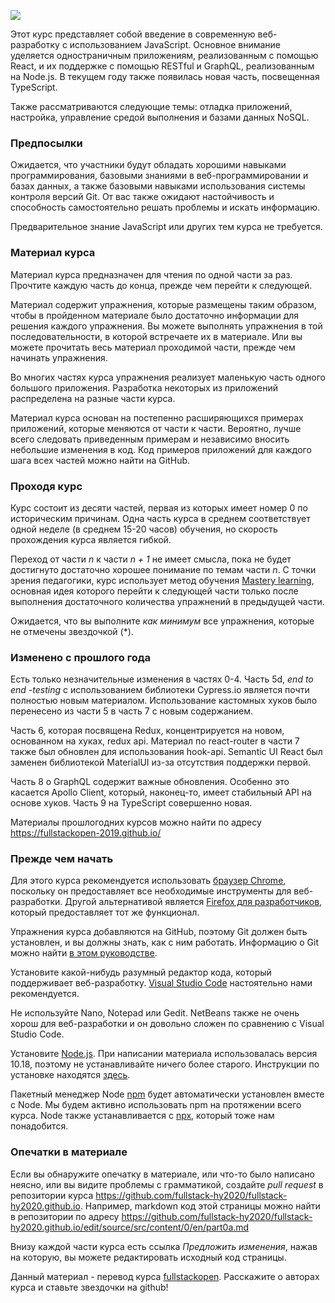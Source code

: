 ![](https://github.com/vectree/resources/blob/source/images/00000.svg?raw=true)

Этот курс представляет собой введение в современную веб-разработку с использованием JavaScript. Основное внимание уделяется одностраничным приложениям, реализованным с помощью React, и их поддержке с помощью RESTful и GraphQL, реализованным на Node.js. В текущем году также появилась новая часть, посвещенная TypeScript.

Также рассматриваются следующие темы: отладка приложений, настройка, управление средой выполнения и базами данных NoSQL.

### Предпосылки

Ожидается, что участники будут обладать хорошими навыками программирования, базовыми знаниями в веб-программировании и базах данных, а также базовыми навыками использования системы контроля версий Git. От вас также ожидают настойчивость и способность самостоятельно решать проблемы и искать информацию.

Предварительное знание JavaScript или других тем курса не требуется.

### Материал курса

Материал курса предназначен для чтения по одной части за раз. Прочтите каждую часть до конца, прежде чем перейти к следующей.

Материал содержит упражнения, которые размещены таким образом, чтобы в пройденном материале было достаточно информации для решения каждого упражнения. Вы можете выполнять упражнения в той последовательности, в которой встречаете их в материале. Или вы можете прочитать весь материал проходимой части, прежде чем начинать упражнения.

Во многих частях курса упражнения реализует маленькую часть одного большого приложения. Разработка некоторых из приложений распределена на разные части курса.

Материал курса основан на постепенно расширяющихся примерах приложений, которые меняются от части к части. Вероятно, лучше всего следовать приведенным примерам и независимо вносить небольшие изменения в код. Код примеров приложений для каждого шага всех частей можно найти на GitHub.

### Проходя курс

Курс состоит из десяти частей, первая из которых имеет номер 0 по историческим причинам. Одна часть курса в среднем соответствует одной неделе (в среднем 15-20 часов) обучения, но скорость прохождения курса является гибкой.

Переход от части <i>n</i> к части <i>n + 1</i> не имеет смысла, пока не будет достигнуто достаточно хорошее понимание по темам части <i>n</i>. С точки зрения педагогики, курс использует метод обучения [Mastery learning](https://en.wikipedia.org/wiki/Mastery_learning), основная идея которого перейти к следующей части только после выполнения достаточного количества упражнений в предыдущей части.

Ожидается, что вы выполните <i>как минимум</i> все упражнения, которые не отмечены звездочкой (*).

### Изменено с прошлого года

Есть только незначительные изменения в частях 0-4. Часть 5d, <i>end to end -testing</i> с использованием библиотеки Cypress.io является почти полностью новым материалом. Использование кастомных хуков было перенесено из части 5 в часть 7 с новым содержанием.

Часть 6, которая посвящена Redux, концентрируется на новом, основанном на хуках, redux api. Материал по react-router в части 7 также был обновлен для использования hook-api. Semantic UI React был заменен библиотекой MaterialUI из-за отсутствия поддержки первой.

Часть 8 о GraphQL содержит важные обновления. Особенно это касается Apollo Client, который, наконец-то, имеет стабильный API на основе хуков. Часть 9 на TypeScript совершенно новая.

Материалы прошлогодних курсов можно найти по адресу https://fullstackopen-2019.github.io/

### Прежде чем начать

Для этого курса рекомендуется использовать [браузер Chrome](https://www.google.com/chrome/), поскольку он предоставляет все необходимые инструменты для веб-разработки. Другой альтернативой является [Firefox для разработчиков](https://www.mozilla.org/en-US/firefox/developer/), который предоставляет тот же функционал.

Упражнения курса добавляются на GitHub, поэтому Git должен быть установлен, и вы должны знать, как с ним работать. Информацию о Git можно найти [в этом руководстве](https://product.hubspot.com/blog/git-and-github-tutorial-for-beginners).

Установите какой-нибудь разумный редактор кода, который поддерживает веб-разработку. [Visual Studio Code](https://code.visualstudio.com/) настоятельно нами рекомендуется.

Не используйте Nano, Notepad или Gedit. NetBeans также не очень хорош для веб-разработки и он довольно сложен по сравнению с Visual Studio Code.

Установите [Node.js](https://nodejs.org/en/). При написании материала использовалась версия 10.18, поэтому не устанавливайте ничего более старого. Инструкции по установке находятся [здесь](https://nodejs.org/en/download/package-manager/).

Пакетный менеджер Node [npm](https://www.npmjs.com/get-npm) будет автоматически установлен вместе с Node. Мы будем активно использовать npm на протяжении всего курса. Node также устанавливается с [npx](https://www.npmjs.com/package/npx), который тоже нам понадобится.

### Опечатки в материале

Если вы обнаружите опечатку в материале, или что-то было написано неясно, или вы видите проблемы с грамматикой, создайте <i>pull request</i> в репозитории курса <https://github.com/fullstack-hy2020/fullstack-hy2020.github.io>. Например, markdown код этой страницы можно найти в репозитории по адресу <https://github.com/fullstack-hy2020/fullstack-hy2020.github.io/edit/source/src/content/0/en/part0a.md>

Внизу каждой части курса есть ссылка <em>Предложить изменения</em>, нажав на которую, вы можете редактировать исходный код страницы.

<p class="source">Данный материал - перевод курса <a href="https://fullstackopen.com/">fullstackopen</a>. Расскажите о авторах курса и ставьте звездочки на github!</p>